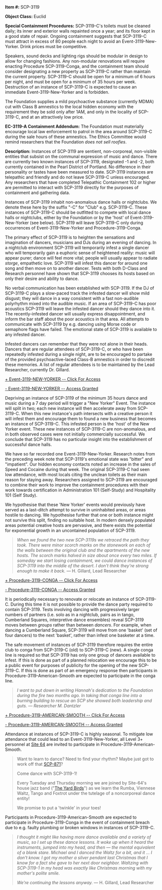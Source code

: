 **Item #:** SCP-3119

**Object Class:** Euclid

**Special Containment Procedures:** SCP-3119-C's toilets must be cleaned daily; its inner and exterior walls repainted once a year; and its floor kept in a good state of repair. Ongoing containment suggests that SCP-3119-C must attract in excess of 80 people each night to avoid an Event-3119-New-Yorker. Drink prices must be competitive.

Speakers, sound decks and lighting rigs should be modular in design to allow for changing fashions. Any non-modular renovations will require enacting Procedure SCP-3119-Conga, and the containment team should consider designating a new property as SCP-3119-C rather than maintain the current property. SCP-3119-C should be open for a minimum of 6 hours per night, and must be open for a minimum of 35 hours per week. Destruction of an instance of SCP-3119-C is expected to cause an immediate Event-3119-New-Yorker and is forbidden.

The Foundation supplies a mild psychoactive substance (currently MDMA) cut with Class B amnestics to the local hidden economy with the requirement they be sold only after 1AM, and only in the locality of SCP-3119-C, and at an attractively low price.

**EC-3119-A Containment Addendum:** The Foundation must materially encourage local law enforcement to patrol in the area around SCP-3119-C during the sale hours of these amnestics. The Ethics Committee would remind researchers that the Foundation _does not sell roofies_.

**Description:** Instances of SCP-3119 are sentient, non-corporeal, non-visible entities that subsist on the communal expression of music and dance. There are currently two known instances of SCP-3119, designated -1 and -2, both currently contained in the Pearl District of Portland. No difference in their personality or tastes have been measured to date. SCP-3119 instances are telepathic and friendly and do not leave SCP-3119-C unless encouraged. Any researchers that have completed Telepathic Containment 102 or higher are permitted to interact with SCP-3119 directly for the purposes of containment and gathering data.

Instances of SCP-3119 inhabit non-anomalous dance halls or nightclubs. We denote these here by the suffix "-C" for "Club" e.g. SCP-3119-C. These instances of SCP-3119-C should be outfitted to compete with local dance halls or nightclubs, either by the Foundation or by the 'host' of Event-3119-New-Yorker (see below). SCP-3119 will leave SCP-3119-C only during occurrences of Event-3119-New-Yorker and Procedure-3119-Conga.

The primary effect of SCP-3119 is to heighten the sensations and imagination of dancers, musicians and DJs during an evening of dancing. In a nightclub environment SCP-3119 will temporarily infest a single dancer who will temporarily gain a euphoric sense of heightened reality: music will appear purer; dance will feel more vital; people will usually appear to radiate _storge_, empathetic love. SCP-3119 will infest this dancer for around one song and then move on to another dancer. Tests with both D-Class and Research personnel have shown that SCP-3119 chooses its hosts based on only their desire and ability to dance.

No verbal communication has been established with SCP-3119. If the DJ of SCP-3119-C plays a slow-paced track the infested dancer will show mild disgust; they will dance in a way consistent with a fast non-audible polyrhythm mixed into the audible music. If an area of SCP-3119-C has poor acoustics SCP-3119 will leave the infested dancer should they dance into it. The recently-infested dancer will usually express disappointment, and inform the bar staff about the poor acoustics in that area. All attempts to communicate with SCP-3119 by e.g. dancing using Morse code or semaphore flags have failed. The emotional state of SCP-3119 is available to any infested dancer.

Infested dancers can remember that they were not alone in their heads. Dancers that are regular attendees of SCP-3119-C, or who have been repeatedly infested during a single night, are to be encouraged to partake of the provided psychoactive-laced Class-B amnestics in order to discredit these memories. A list of regular attendees is to be maintained by the Lead Researcher, currently Dr. Gillard.

[+ Event-3119-NEW-YORKER -- Click For Access](javascript:;)

[\- Event-3119-NEW-YORKER -- Access Granted](javascript:;)

Depriving an instance of SCP-3119 of the minimum 35 hours dance and music during a 7 day period will trigger a "New Yorker" Event. The instance will split in two; each new instance will then accelerate away from SCP-3119-C. When this new instance's path intersects with a creative person it will infest them and encourage them to found a new business that becomes an instance of SCP-3119-C. This infested person is the 'host' of the New Yorker event. These new instances of SCP-3119-C are non-anomalous, and in both observed cases were not initially commercially successful. We conclude that SCP-3119 has no particular insight into the establishment of successful dance halls.

We have so far recorded one Event-3119-New-Yorker. Research notes from the preceding week note that SCP-3119's emotional state was "bitter" and "impatient". Our hidden economy contacts noted an increase in the sales of Speed and Cocaine during that week. The original SCP-3119-C had seen low attendance, with most locals citing the unclean toilets as their main reason for staying away. Researchers assigned to SCP-3119 are encouraged to combine their work to improve the containment procedures with their work towards certification in Administration 101 (Self-Study) and Hospitality 101 (Self Study).

We hypothesise that these 'New Yorker' events would previously have served as a last-ditch attempt to survive in uninhabited areas, or areas hostile to dancing. We hypothesise further that one or both instance might not survive this split, finding no suitable host. In modern densely populated areas potential creative hosts are pervasive, and there exists the potential for exponential growth in an uncontained population of SCP-3119.

> _When we found the two new SCP-3119s we retraced the path they took. There were minor scorch marks on the stonework on each of the walls between the original club and the apartments of the new hosts. The scorch marks halved in size about once every two miles. If someday we start losing containment, we could dance instances of SCP-3119 into the middle of the desert. I don't think they're strong enough to make it back._ — H. Gillard, Lead Researcher

[+ Procedure-3119-CONGA -- Click For Access](javascript:;)

[\- Procedure-3119-CONGA -- Access Granted](javascript:;)

It is periodically necessary to renovate or relocate an instance of SCP-3119-C. During this time it is not possible to provide the dance party required to contain SCP-3119. Tests involving dancing with progressively larger numbers of partners (i.e. solo as in a nightclub, pairs as in tango, Cumberland Squares, interpretive dance ensembles) reveal SCP-3119 moves between _groups_ rather than between _dancers_. For example, when dancing a Cumberland Square, SCP-3119 will move from one 'basket' (set of four dancers) to the next 'basket', rather than infest one basketer at a time.

The safe movement of instances of SCP-3119 therefore requires the entire club to conga from SCP-3119-C (old) to SCP-3119-C (new). A single conga line is required so that SCP-3119 has only one group of dancers available to infest. If this is done as part of a planned relocation we encourage this to be a public event for purposes of publicity for the opening of the new SCP-3119-C. If this is done as part of an emergency response then participants in Procedure-3119-American-Smooth are expected to participate in the conga line.

> _I want to put down in writing Hannah's dedication to the Foundation during the fire two months ago. In taking that conga line into a burning building to rescue an SCP she showed both leadership and guts. — Researcher M. Dantzler_

[+ Procedure-3119-AMERICAN-SMOOTH -- Click For Access](javascript:;)

[\- Procedure-3119-AMERICAN-SMOOTH -- Access Granted](javascript:;)

Attendance at instances of SCP-3119-C is highly seasonal. To mitigate low attendance that could lead to an Event-3119-New-Yorker, all Level 3+ personnel at [Site 64](/secure-facility-dossier-site-64) are invited to participate in Procedure-3119-American-Smooth.

> Want to learn to dance? Need to find your rhythm? Maybe just got to work off that [SCP-871](/scp-871)?
> 
> Come dance with SCP-3119-1!
> 
> Every Tuesday and Thursday morning we are joined by Site-64's house jazz band ("[The Yard Birds](/scp-2106)") as we learn the Rumba, Viennese Waltz, Tango and Foxtrot under the tutelage of a noncorporeal dance entity!
> 
> We promise to put a 'twinkle' in your toes!

Participants in Procedure-3119-American-Smooth are expected to participate in Procedure-3119-Conga in the event of containment breach due to e.g. faulty plumbing or broken windows in instances of SCP-3119-C.

> _I thought it might like having more dance available and a variety of music, so I set up these dance lessons. It woke up when it heard the instruments, jumped into my head, and then — the mental equivalent of a blank stare. Michael and I danced the Waltz for a bit, and it … I don't know. I got my mother a silver pendant last Christmas that I know for a fact she gave to her next door neighbor. Waltzing with SCP-3119-1 in my head was exactly like Christmas morning with my mother's polite smile._
> 
> _We're continuing the lessons anyway._ — H. Gillard, Lead Researcher